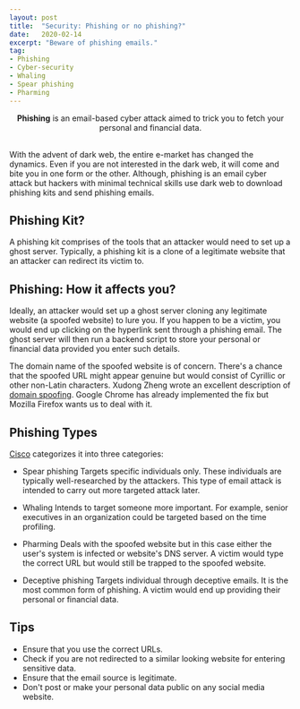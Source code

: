 ```yaml
---
layout: post
title:  "Security: Phishing or no phishing?"
date:   2020-02-14
excerpt: "Beware of phishing emails."
tag:
- Phishing 
- Cyber-security
- Whaling
- Spear phishing
- Pharming
---
```


<center><b>Phishing</b> is an email-based cyber attack aimed to trick you to fetch your personal and financial data.</center><br>
     
With the advent of dark web, the entire e-market has changed the dynamics. Even if you are not interested in the dark web, it will come and bite you in one form or the other. Although, phishing is an email cyber attack but hackers with minimal technical skills use dark web to download phishing kits and send phishing emails.

## Phishing Kit?
A phishing kit comprises of the tools that an attacker would need to set up a ghost server. Typically, a phishing kit is a clone of a legitimate website that an attacker can redirect its victim to. 

## Phishing: How it affects you?
Ideally, an attacker would set up a ghost server cloning any legitimate website (a spoofed website) to lure you. If you happen to be a victim, you would end up clicking on the hyperlink sent through a phishing email. The ghost server will then run a backend script to store your personal or financial data provided you enter such details.

The domain name of the spoofed website is of concern. There's a chance that the spoofed URL might appear genuine but would consist of Cyrillic or other non-Latin characters. Xudong Zheng wrote an excellent description of [domain spoofing](https://www.xudongz.com/blog/2017/idn-phishing/). Google Chrome has already implemented the fix but Mozilla Firefox wants us to deal with it. 

## Phishing Types
[Cisco](https://www.cisco.com/c/en_in/products/security/email-security/what-is-phishing.html) categorizes it into three categories:
- Spear phishing
Targets specific individuals only. These individuals are typically well-researched by the attackers. This type of email attack is intended to carry out more targeted attack later.

- Whaling
Intends to target someone more important. For example, senior executives in an organization could be targeted based on the time profiling.

- Pharming
Deals with the spoofed website but in this case either the user's system is infected or website's DNS server. A victim would type the correct URL but would still be trapped to the spoofed website.

- Deceptive phishing
Targets individual through deceptive emails. It is the most common form of phishing. A victim would end up providing their personal or financial data.

## Tips
- Ensure that you use the correct URLs.
- Check if you are not redirected to a similar looking website for entering sensitive data.
- Ensure that the email source is legitimate.
- Don't post or make your personal data public on any social media website.
	

